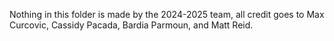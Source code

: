 Nothing in this folder is made by the 2024-2025 team, all credit goes to Max Curcovic, Cassidy Pacada, Bardia Parmoun, and Matt Reid.
